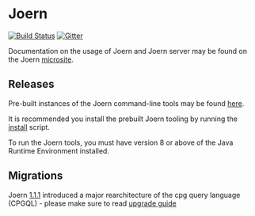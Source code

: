 Joern
===

[![Build Status](https://travis-ci.org/ShiftLeftSecurity/joern.svg?branch=master)](https://travis-ci.org/ShiftLeftSecurity/joern)
[![Gitter](https://badges.gitter.im/joern-code-analyzer/community.svg)](https://gitter.im/joern-code-analyzer/community?utm_source=badge&utm_medium=badge&utm_campaign=pr-badge)

Documentation on the usage of Joern and Joern server may be found on the Joern [microsite](https://docs.joern.io/home).

Releases
---
Pre-built instances of the Joern command-line tools may be found [here](https://github.com/ShiftLeftSecurity/joern/releases).

It is recommended you install the prebuilt Joern tooling by running the [install](https://github.com/ShiftLeftSecurity/joern/releases/latest/download/joern-install.sh) script.

To run the Joern tools, you must have version 8 or above of the Java Runtime Environment installed.

Migrations
---
Joern [1.1.1](https://github.com/ShiftLeftSecurity/joern/releases/tag/v1.1.1) introduced a major rearchitecture of the cpg query language (CPGQL) - please make sure to read [upgrade guide](https://docs.joern.io/upgrade-guides)
